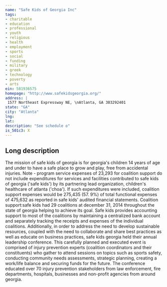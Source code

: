 ```yaml
---
name: "Safe Kids of Georgia Inc"
tags:
- charitable
- education
- professional
- youth
- religious
- health
- employment
- sports
- social
- funding
- military
- greek
- technology
- poverty
- arts
ein: 581936575
homepage: "http://www.safekidsgeorgia.org/"
address: |
 1577 Northeast Expressway NE, \nAtlanta, GA 303292401
state: "GA"
city: "Atlanta"
lng: 
lat: 
description: "See schedule o"
is_501c3: X
---
```


## Long description

The mission of safe kids of georgia is for georgia's children 14 years of age and under to have a safe place to grow and play, free from accidental injuries. Note - program service expenses of 23,293 for coalition support do not include expenditures for services and facilities contributed to safe kids of georgia ('safe kids') by its partnering lead organization, children's healthcare of atlanta ('choa'). If such expenditures were included, coalition support expenses would be 275,435 (57. 9%) of total functional expenses of 475,632 as reported in safe kids' audited financial statements. Coalition support:safe kids had 29 coalitions at december 31, 2014 throughout the state of georgia helping to achieve its goal. Safe kids provides accounting support to most of the coalitions by maintaining a centralized bank account and separately tracking the receipts and expenses of the individual coalitions. Additionally, in order to address the need to develop sustainable resources, coupled with the need to collaborate and share best practices as well as educate on business practices, safe kids georgia held their annual leadership conference. This carefully planned and executed event is comprised of injury prevention experts (coalition coordinators and their constituents) who gather to attend sessions on topics such as sports safety, conducting community needs assessments, strategic planning, creating a work/life balance and securing funds for the future. The conference educated over 70 injury prevention stakeholders from law enforcement, fire departments, hospitals, businesses and non-profit agencies from around georgia. 

